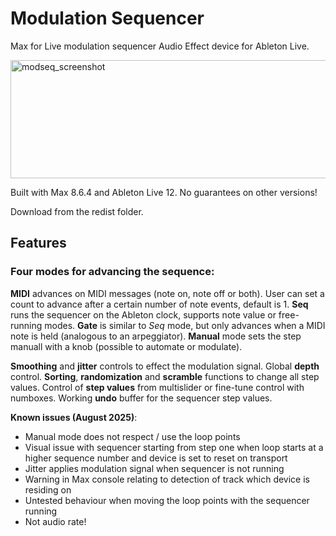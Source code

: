 # Modulation Sequencer

Max for Live modulation sequencer Audio Effect device for Ableton Live.

<img width="514" height="189" alt="modseq_screenshot" src="https://github.com/user-attachments/assets/6e202502-7fe5-4657-8ae4-1823c3170f8c" />

Built with Max 8.6.4 and Ableton Live 12. No guarantees on other versions!

Download from the redist folder.

## Features

### Four modes for advancing the sequence:

**MIDI** advances on MIDI messages (note on, note off or both). User can set a count to advance after a certain number of note events, default is 1.
**Seq** runs the sequencer on the Ableton clock, supports note value or free-running modes.
**Gate** is similar to _Seq_ mode, but only advances when a MIDI note is held (analogous to an arpeggiator).
**Manual** mode sets the step manuall with a knob (possible to automate or modulate).

**Smoothing** and **jitter** controls to effect the modulation signal.
Global **depth** control.
**Sorting**, **randomization** and **scramble** functions to change all step values.
Control of **step values** from multislider or fine-tune control with numboxes.
Working **undo** buffer for the sequencer step values.

**Known issues (August 2025)**:

- Manual mode does not respect / use the loop points
- Visual issue with sequencer starting from step one when loop starts at a higher sequence number and device is set to reset on transport
- Jitter applies modulation signal when sequencer is not running
- Warning in Max console relating to detection of track which device is residing on
- Untested behaviour when moving the loop points with the sequencer running
- Not audio rate!
